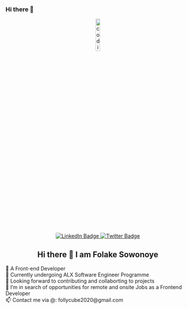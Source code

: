 ### Hi there 👋

<!--
**Love-Becca/Love-Becca** is a ✨ _special_ ✨ repository because its `README.md` (this file) appears on your GitHub profile.

Here are some ideas to get you started:

- 🔭 I’m currently working on ...
- 🌱 I’m currently learning ...
- 👯 I’m looking to collaborate on ...
- 🤔 I’m looking for help with ...
- 💬 Ask me about ...
- 📫 How to reach me: ...
- 😄 Pronouns: ...
- ⚡ Fun fact: ...
-->
<div id="header" align="center">
  <img src="https://fastlane.tech/wp-content/uploads/2020/01/Zero-Code.gif" alt="coding gif" width="15%"/>
  <div id="badges">
  <a href="https://www.linkedin.com/in/folake-sowonoye-06857719a/">
    <img src="https://img.shields.io/badge/LinkedIn-blue?style=for-the-badge&logo=linkedin&logoColor=white" alt="LinkedIn Badge"/>
  </a>
  <a href="https://twitter.com/SowonoyeO">
    <img src="https://img.shields.io/badge/Twitter-blue?style=for-the-badge&logo=twitter&logoColor=white" alt="Twitter Badge"/>
  </a>
  </div>
   <h2>Hi there 👋 I am Folake Sowonoye</h1>
  <div align="left">
    <p>🌱 A Front-end Developer <br>
    🌱 Currently undergoing ALX Software Engineer Programme<br>
    👯 Looking forward to contributing and collaborting to projects<br>
    🤔 I’m in search of opportunities for remote and onsite Jobs as a Frontend Developer <br>
    📫 Contact me via @: follycube2020@gmail.com </p>
  </div>
</div>
